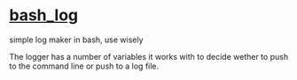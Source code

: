 # [bash_log](https://github.com/status-five/bash_log)
simple log maker in bash, use wisely

The logger has a number of variables it works with to decide wether to push to the command line or push to a log file. 
